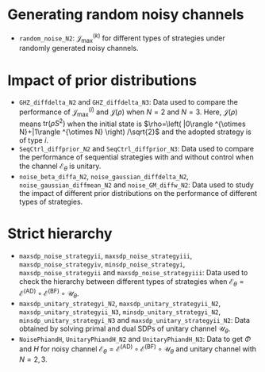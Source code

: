 # Generating random noisy channels
- `random_noise_N2`: $\mathcal{J}_{\mathrm{max}}^{(k)}$ for different types of strategies under randomly generated noisy channels.

# Impact of prior distributions
- `GHZ_diffdelta_N2` and `GHZ_diffdelta_N3`: Data used to compare the performance of $\mathcal{J} _{\max}^{\left( i \right)}$ and $\mathcal{J} \left( \rho \right)$ when $N=2$ and $N=3$. Here, $\mathcal{J}\left( \rho \right)$ means $\mathrm{tr}\left( \bar{\rho}S^2 \right)$ when the initial state is $\rho=\left( |0\rangle ^{\otimes N}+|1\rangle ^{\otimes N} \right) /\sqrt{2}$ and the adopted strategy is of type $i$.
- `SeqCtrl_diffprior_N2` and `SeqCtrl_diffprior_N3`: Data used to compare the performance of sequential strategies with and without control when the channel $\mathcal{E}_\theta$ is unitary.
- `noise_beta_diffa_N2`, `noise_gaussian_diffdelta_N2`, `noise_gaussian_diffmean_N2` and `noise_GM_diffw_N2`: Data used to study the impact of different prior distributions on the performance of different types of strategies.

# Strict hierarchy
- `maxsdp_noise_strategyii`, `maxsdp_noise_strategyiii`, `maxsdp_noise_strategyiv`, `minsdp_noise_strategyi`, `maxsdp_noise_strategyii` and `maxsdp_noise_strategyiii`: Data used to check the hierarchy between different types of strategies when $\mathcal{E} _{\theta}=\mathcal{E} ^{(\mathrm{AD)}}\circ \mathcal{E} ^{(\mathrm{BF)}}\circ \mathcal{U} _{\theta}$.
- `maxsdp_unitary_strategyi_N2`, `maxsdp_unitary_strategyii_N2`, `maxsdp_unitary_strategyii_N3`, `minsdp_unitary_strategyi_N2`, `minsdp_unitary_strategyi_N3` and `maxsdp_unitary_strategyii_N2`: Data obtained by solving primal and dual SDPs of unitary channel $\mathcal{U}_\theta$.
- `NoisePhiandH`, `UnitaryPhiandH_N2` and `UnitaryPhiandH_N3`: Data to get $\Phi$ and $H$ for noisy channel $\mathcal{E} _{\theta}=\mathcal{E} ^{(\mathrm{AD)}}\circ \mathcal{E} ^{(\mathrm{BF)}}\circ \mathcal{U} _{\theta}$ and unitary channel with $N=2,3$.
